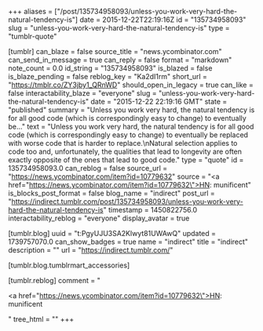 +++
aliases = ["/post/135734958093/unless-you-work-very-hard-the-natural-tendency-is"]
date = 2015-12-22T22:19:16Z
id = "135734958093"
slug = "unless-you-work-very-hard-the-natural-tendency-is"
type = "tumblr-quote"

[tumblr]
can_blaze = false
source_title = "news.ycombinator.com"
can_send_in_message = true
can_reply = false
format = "markdown"
note_count = 0.0
id_string = "135734958093"
is_blazed = false
is_blaze_pending = false
reblog_key = "Ka2dI1rm"
short_url = "https://tmblr.co/ZY3jby1_QRnWD"
should_open_in_legacy = true
can_like = false
interactability_blaze = "everyone"
slug = "unless-you-work-very-hard-the-natural-tendency-is"
date = "2015-12-22 22:19:16 GMT"
state = "published"
summary = "Unless you work very hard, the natural tendency is for all good code (which is correspondingly easy to change) to eventually be..."
text = "Unless you work very hard, the natural tendency is for all good code (which is correspondingly easy to change) to eventually be replaced with worse code that is harder to replace.\nNatural selection applies to code too and, unfortunately, the qualities that lead to longevity are often exactly opposite of the ones that lead to good code."
type = "quote"
id = 135734958093.0
can_reblog = false
source_url = "https://news.ycombinator.com/item?id=10779632"
source = "<a href=\"https://news.ycombinator.com/item?id=10779632\">HN: munificent</a>"
is_blocks_post_format = false
blog_name = "indirect"
post_url = "https://indirect.tumblr.com/post/135734958093/unless-you-work-very-hard-the-natural-tendency-is"
timestamp = 1450822756.0
interactability_reblog = "everyone"
display_avatar = true

[tumblr.blog]
uuid = "t:PgyUJU3SA2Klwyt81UWAwQ"
updated = 1739757070.0
can_show_badges = true
name = "indirect"
title = "indirect"
description = ""
url = "https://indirect.tumblr.com/"

[tumblr.blog.tumblrmart_accessories]

[tumblr.reblog]
comment = "<p><a href=\"https://news.ycombinator.com/item?id=10779632\">HN: munificent</a></p>"
tree_html = ""
+++
